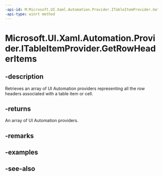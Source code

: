 ```yaml
---
-api-id: M:Microsoft.UI.Xaml.Automation.Provider.ITableItemProvider.GetRowHeaderItems
-api-type: winrt method
---
```


<!-- Method syntax
public Windows.UI.Xaml.Automation.Provider.IRawElementProviderSimple[] GetRowHeaderItems()
-->

# Microsoft.UI.Xaml.Automation.Provider.ITableItemProvider.GetRowHeaderItems

## -description
Retrieves an array of UI Automation providers representing all the row headers associated with a table item or cell.

## -returns
An array of UI Automation providers.

## -remarks

## -examples

## -see-also
